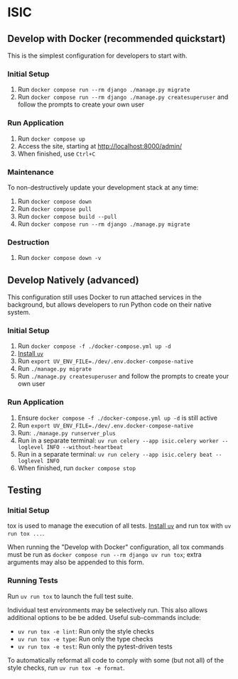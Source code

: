 # ISIC

## Develop with Docker (recommended quickstart)
This is the simplest configuration for developers to start with.

### Initial Setup
1. Run `docker compose run --rm django ./manage.py migrate`
2. Run `docker compose run --rm django ./manage.py createsuperuser`
   and follow the prompts to create your own user

### Run Application
1. Run `docker compose up`
2. Access the site, starting at <http://localhost:8000/admin/>
3. When finished, use `Ctrl+C`

### Maintenance
To non-destructively update your development stack at any time:
1. Run `docker compose down`
2. Run `docker compose pull`
3. Run `docker compose build --pull`
4. Run `docker compose run --rm django ./manage.py migrate`

### Destruction
1. Run `docker compose down -v`

## Develop Natively (advanced)
This configuration still uses Docker to run attached services in the background,
but allows developers to run Python code on their native system.

### Initial Setup
1. Run `docker compose -f ./docker-compose.yml up -d`
2. [Install `uv`](https://docs.astral.sh/uv/getting-started/installation/)
3. Run `export UV_ENV_FILE=./dev/.env.docker-compose-native`
4. Run `./manage.py migrate`
5. Run `./manage.py createsuperuser` and follow the prompts to create your own user

### Run Application
1. Ensure `docker compose -f ./docker-compose.yml up -d` is still active
2. Run `export UV_ENV_FILE=./dev/.env.docker-compose-native`
3. Run: `./manage.py runserver_plus`
4. Run in a separate terminal: `uv run celery --app isic.celery worker --loglevel INFO --without-heartbeat`
5. Run in a separate terminal: `uv run celery --app isic.celery beat --loglevel INFO`
6. When finished, run `docker compose stop`

## Testing
### Initial Setup
tox is used to manage the execution of all tests.
[Install `uv`](https://docs.astral.sh/uv/getting-started/installation/) and run tox with
`uv run tox ...`.

When running the "Develop with Docker" configuration, all tox commands must be run as
`docker compose run --rm django uv run tox`; extra arguments may also be appended to this form.

### Running Tests
Run `uv run tox` to launch the full test suite.

Individual test environments may be selectively run.
This also allows additional options to be be added.
Useful sub-commands include:
* `uv run tox -e lint`: Run only the style checks
* `uv run tox -e type`: Run only the type checks
* `uv run tox -e test`: Run only the pytest-driven tests

To automatically reformat all code to comply with
some (but not all) of the style checks, run `uv run tox -e format`.
